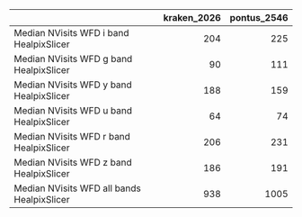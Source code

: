 |                                            |   kraken_2026 |   pontus_2546 |
|:-------------------------------------------|--------------:|--------------:|
| Median NVisits WFD i band HealpixSlicer    |           204 |           225 |
| Median NVisits WFD g band HealpixSlicer    |            90 |           111 |
| Median NVisits WFD y band HealpixSlicer    |           188 |           159 |
| Median NVisits WFD u band HealpixSlicer    |            64 |            74 |
| Median NVisits WFD r band HealpixSlicer    |           206 |           231 |
| Median NVisits WFD z band HealpixSlicer    |           186 |           191 |
| Median NVisits WFD all bands HealpixSlicer |           938 |          1005 |
